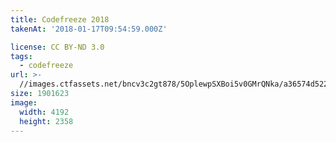 ```yaml
---
title: Codefreeze 2018
takenAt: '2018-01-17T09:54:59.000Z'

license: CC BY-ND 3.0
tags:
  - codefreeze
url: >-
  //images.ctfassets.net/bncv3c2gt878/5OplewpSXBoi5v0GMrQNka/a36574d5227c9ecff809d5b791a26119/codefreeze-2018_39801730381_o
size: 1901623
image:
  width: 4192
  height: 2358
---
```

